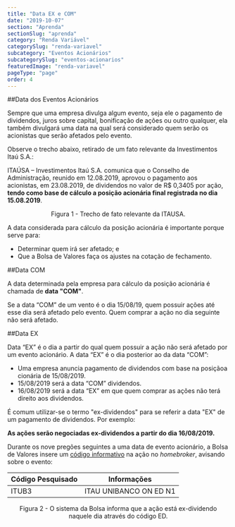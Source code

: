 ```yaml
---
title: "Data EX e COM"
date: "2019-10-07"
section: "Aprenda"
sectionSlug: "aprenda"
category: "Renda Variável"
categorySlug: "renda-variavel"
subcategory: "Eventos Acionários"
subcategorySlug: "eventos-acionarios"
featuredImage: "renda-variavel"
pageType: "page"
order: 4
---
```


##Data dos Eventos Acionários

Sempre que uma empresa divulga algum evento, seja ele o pagamento de dividendos, juros sobre capital, bonificação de ações ou outro qualquer, ela também divulgará uma data na qual será considerado quem serão os acionistas que serão afetados pelo evento.

Observe o trecho abaixo, retirado de um fato relevante da Investimentos Itaú S.A.:

<div class="citacao" id="figura1">

ITAÚSA – Investimentos Itaú S.A. comunica que o Conselho de Administração,
reunido em 12.08.2019, aprovou o pagamento aos acionistas, em 23.08.2019, de
dividendos no valor de R$ 0,3405 por ação, **tendo como base de cálculo a posição
acionária final registrada no dia 15.08.2019**.

</div>

<p class="legenda" style="text-align:center;">Figura 1 - Trecho de fato relevante da ITAUSA.</p>

A data considerada para cálculo da posição acionária é importante porque serve para:

- Determinar quem irá ser afetado; e
- Que a Bolsa de Valores faça os ajustes na cotação de fechamento.

##Data COM

A data determinada pela empresa para cálculo da posição acionária é chamada de **data "COM"**.

Se a data “COM” de um vento é o dia 15/08/19, quem possuir ações até esse dia será afetado pelo evento. Quem comprar a ação no dia seguinte não será afetado.

##Data EX

Data “EX” é o dia a partir do qual quem possuir a ação não será afetado por um evento acionário. A data “EX” é o dia posterior ao da data “COM”:

- Uma empresa anuncia pagamento de dividendos com base na posiçãoa cionária de 15/08/2019.
- 15/08/2019 será a data “COM” dividendos.
- 16/08/2019 será a data “EX” em que quem comprar as ações não terá direito aos dividendos.

É comum utilizar-se o termo "ex-dividendos" para se referir a data "EX" de um pagamento de dividendos. Por exemplo:

**As ações serão negociadas ex-dividendos a partir do dia 16/08/2019.**

Durante os nove pregões seguintes a uma data de evento acionário, a Bolsa de Valores insere um [código informativo](/renda-variavel/bolsa-de-valores/codigos-de-negociacao) na ação no *homebroker*, avisando sobre o evento:

| Código Pesquisado | Informações            |
|-------------------|------------------------|
| ITUB3             | ITAU UNIBANCO ON ED N1 |

<p class="legenda" style="text-align:center;">Figura 2 - O sistema da Bolsa informa que a ação está ex-dividendo naquele dia através do código ED.</p>

